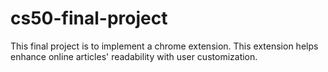 # cs50-final-project

This final project is to implement a chrome extension. This extension helps enhance online articles' readability with user customization.